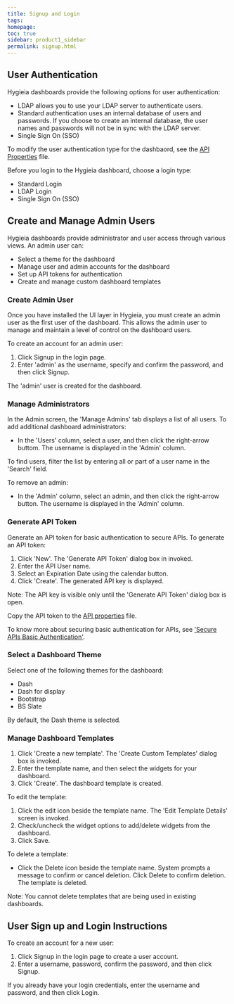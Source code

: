 ```yaml
---
title: Signup and Login
tags: 
homepage: 
toc: true
sidebar: product1_sidebar
permalink: signup.html
---
```


## User Authentication

Hygieia dashboards provide the following options for user authentication:

- LDAP allows you to use your LDAP server to authenticate users.
- Standard authentication uses an internal database of users and passwords. If you choose to create an internal database, the user names and passwords will not be in sync with the LDAP server.
- Single Sign On (SSO) 

To modify the user authentication type for the dashbaord, see the [API Properties]() file.

Before you login to the Hygieia dashboard, choose a login type:
- Standard Login
- LDAP Login
- Single Sign On (SSO)

## Create and Manage Admin Users 

Hygieia dashboards provide administrator and user access through various views. An admin user can:

- Select a theme for the dashboard
- Manage user and admin accounts for the dashboard
- Set up API tokens for authentication
- Create and manage custom dashboard templates

### Create Admin User

Once you have installed the UI layer in Hygieia, you must create an admin user as the first user of the dashboard. This allows the admin user to manage and maintain a level of control on the dashboard users. 

To create an account for an admin user:
1. Click Signup in the login page.
2. Enter 'admin' as the username, specify and confirm the password, and then click Signup.

The 'admin' user is created for the dashboard. 

### Manage Administrators

In the Admin screen, the 'Manage Admins' tab displays a list of all users. To add additional dashboard administrators:

- In the 'Users' column, select a user, and then click the right-arrow buttom. 
  The username is displayed in the 'Admin' column. 

To find users, filter the list by entering all or part of a user name in the 'Search' field.

To remove an admin:

- In the 'Admin' column, select an admin, and then click the right-arrow button.
  The username is displayed in the 'Admin' column.

### Generate API Token 

Generate an API token for basic authentication to secure APIs. To generate an API token:

1. Click 'New'. The 'Generate API Token' dialog box in invoked.
2. Enter the API User name. 
3. Select an Expiration Date using the calendar button.
4. Click 'Create'. The generated API key is displayed. 

Note: The API key is visible only until the 'Generate API Token' dialog box is open.

Copy the API token to the [API properties]() file.

To know more about securing basic authentication for APIs, see ['Secure APIs Basic Authentication'](api.md#secure-apis-basic-authentication).

### Select a Dashboard Theme

Select one of the following themes for the dashboard:
- Dash
- Dash for display
- Bootstrap
- BS Slate

By default, the Dash theme is selected.

### Manage Dashboard Templates

1. Click 'Create a new template'. The 'Create Custom Templates' dialog box is invoked.
2. Enter the template name, and then select the widgets for your dashboard.
3. Click 'Create'. The dashboard template is created.

To edit the template:

1. Click the edit icon beside the template name. The 'Edit Template Details' screen is invoked.
2. Check/uncheck the widget options to add/delete widgets from the dashboard.
3. Click Save.

To delete a template:

- Click the Delete icon beside the template name. System prompts a message to confirm or cancel deletion. Click Delete to confirm deletion.
  The template is deleted.

Note: You cannot delete templates that are being used in existing dashboards. 

## User Sign up and Login Instructions

To create an account for a new user:

1.	Click Signup in the login page to create a user account.
2.	Enter a username, password, confirm the password, and then click Signup.

If you already have your login credentials, enter the username and password, and then click Login.

